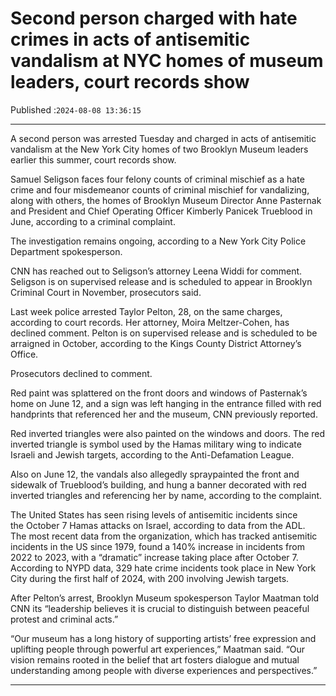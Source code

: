 # Second person charged with hate crimes in acts of antisemitic vandalism at NYC homes of museum leaders, court records show

Published :`2024-08-08 13:36:15`

---

A second person was arrested Tuesday and charged in acts of antisemitic vandalism at the New York City homes of two Brooklyn Museum leaders earlier this summer, court records show.

Samuel Seligson faces four felony counts of criminal mischief as a hate crime and four misdemeanor counts of criminal mischief for vandalizing, along with others, the homes of Brooklyn Museum Director Anne Pasternak and President and Chief Operating Officer Kimberly Panicek Trueblood in June, according to a criminal complaint.

The investigation remains ongoing, according to a New York City Police Department spokesperson.

CNN has reached out to Seligson’s attorney Leena Widdi for comment. Seligson is on supervised release and is scheduled to appear in Brooklyn Criminal Court in November, prosecutors said.

Last week police arrested Taylor Pelton, 28, on the same charges, according to court records. Her attorney, Moira Meltzer-Cohen, has declined comment. Pelton is on supervised release and is scheduled to be arraigned in October, according to the Kings County District Attorney’s Office.

Prosecutors declined to comment.

Red paint was splattered on the front doors and windows of Pasternak’s home on June 12, and a sign was left hanging in the entrance filled with red handprints that referenced her and the museum, CNN previously reported.

Red inverted triangles were also painted on the windows and doors. The red inverted triangle is symbol used by the Hamas military wing to indicate Israeli and Jewish targets, according to the Anti-Defamation League.

Also on June 12, the vandals also allegedly spraypainted the front and sidewalk of Trueblood’s building, and hung a banner decorated with red inverted triangles and referencing her by name, according to the complaint.

The United States has seen rising levels of antisemitic incidents since the October 7 Hamas attacks on Israel, according to data from the ADL. The most recent data from the organization, which has tracked antisemitic incidents in the US since 1979, found a 140% increase in incidents from 2022 to 2023, with a “dramatic” increase taking place after October 7. According to NYPD data, 329 hate crime incidents took place in New York City during the first half of 2024, with 200 involving Jewish targets.

After Pelton’s arrest, Brooklyn Museum spokesperson Taylor Maatman told CNN its “leadership believes it is crucial to distinguish between peaceful protest and criminal acts.”

“Our museum has a long history of supporting artists’ free expression and uplifting people through powerful art experiences,” Maatman said. “Our vision remains rooted in the belief that art fosters dialogue and mutual understanding among people with diverse experiences and perspectives.”

---

